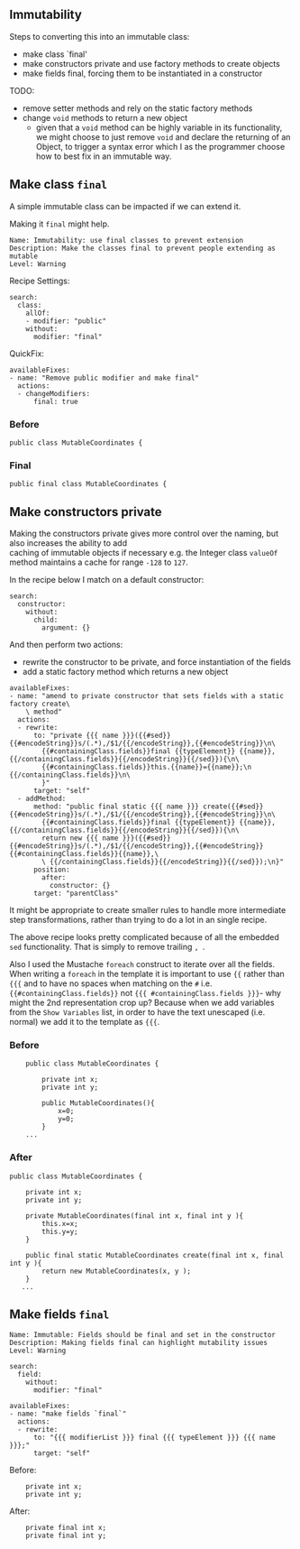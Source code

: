 ## Immutability


Steps to converting this into an immutable class:

- make class `final'
- make constructors private and use factory methods to create objects
- make fields final, forcing them to be instantiated in a constructor

TODO:

- remove setter methods and rely on the static factory methods
- change `void` methods to return a new object
    - given that a `void` method can be highly variable in its functionality, we might choose to just remove `void` and declare the returning of an Object, to trigger a syntax error which I as the programmer choose how to best fix in an immutable way.


## Make class `final`

A simple immutable class can be impacted if we can extend it.

Making it `final` might help.

```
Name: Immutability: use final classes to prevent extension
Description: Make the classes final to prevent people extending as mutable
Level: Warning
```

Recipe Settings:

```
search:
  class:
    allOf:
    - modifier: "public"
    without:
      modifier: "final"
```


QuickFix:

```
availableFixes:
- name: "Remove public modifier and make final"
  actions:
  - changeModifiers:
      final: true
```

### Before

```
public class MutableCoordinates {
```

### Final

```
public final class MutableCoordinates {
```

## Make constructors private
 
Making the constructors private gives more control over the naming, but also increases the ability to add  
 caching of immutable objects if necessary e.g. the Integer class `valueOf` method maintains a cache for range `-128` to `127`.
 
In the recipe below I match on a default constructor:

```
search:
  constructor:
    without:
      child:
        argument: {}
```

And then perform two actions:

- rewrite the constructor to be private, and force instantiation of the fields
- add a static factory method which returns a new object

```
availableFixes:
- name: "amend to private constructor that sets fields with a static factory create\
    \ method"
  actions:
  - rewrite:
      to: "private {{{ name }}}({{#sed}}{{#encodeString}}s/(.*),/$1/{{/encodeString}},{{#encodeString}}\n\
        {{#containingClass.fields}}final {{typeElement}} {{name}}, {{/containingClass.fields}}{{/encodeString}}{{/sed}}){\n\
        {{#containingClass.fields}}this.{{name}}={{name}};\n        {{/containingClass.fields}}\n\
        }"
      target: "self"
  - addMethod:
      method: "public final static {{{ name }}} create({{#sed}}{{#encodeString}}s/(.*),/$1/{{/encodeString}},{{#encodeString}}\n\
        {{#containingClass.fields}}final {{typeElement}} {{name}}, {{/containingClass.fields}}{{/encodeString}}{{/sed}}){\n\
        return new {{{ name }}}({{#sed}}{{#encodeString}}s/(.*),/$1/{{/encodeString}},{{#encodeString}}{{#containingClass.fields}}{{name}},\
        \ {{/containingClass.fields}}{{/encodeString}}{{/sed}});\n}"
      position:
        after:
          constructor: {}
      target: "parentClass"
```

It might be appropriate to create smaller rules to handle more intermediate step transformations, rather than trying to do a lot in an single recipe.

The above recipe looks pretty complicated because of all the embedded `sed` functionality. That is simply to remove trailing `, `.

Also I used the Mustache `foreach` construct to iterate over all the fields. When writing a `foreach` in the template it is important to use `{{` rather than `{{{` and to have no spaces when matching on the `#` i.e. `{{#containingClass.fields}}` not `{{{ #containingClass.fields }}}`- why might the 2nd representation crop up? Because when we add variables from the `Show Variables` list, in order to have the text unescaped (i.e. normal) we add it to the template as `{{{`.

### Before

```
    public class MutableCoordinates {
    
        private int x;
        private int y;
    
        public MutableCoordinates(){
            x=0;
            y=0;
        }
    ...
```

### After

```
public class MutableCoordinates {

    private int x;
    private int y;

    private MutableCoordinates(final int x, final int y ){
        this.x=x;
        this.y=y;
    }

    public final static MutableCoordinates create(final int x, final int y ){
        return new MutableCoordinates(x, y );
    }
   ...
```

## Make fields `final`

```
Name: Immutable: Fields should be final and set in the constructor
Description: Making fields final can highlight mutability issues
Level: Warning
```

```
search:
  field:
    without:
      modifier: "final"
```

```
availableFixes:
- name: "make fields `final`"
  actions:
  - rewrite:
      to: "{{{ modifierList }}} final {{{ typeElement }}} {{{ name }}};"
      target: "self"
```

Before:

```
    private int x;
    private int y;
```

After:

```
    private final int x;
    private final int y;
```
